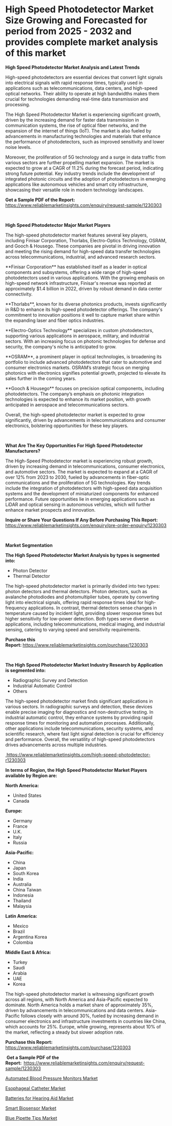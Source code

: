 <p><h1>High Speed Photodetector Market Size Growing and Forecasted for period from 2025 - 2032 and provides complete market analysis of this market</h1></p><p><strong>High Speed Photodetector Market Analysis and Latest Trends</strong></p>
<p><p>High-speed photodetectors are essential devices that convert light signals into electrical signals with rapid response times, typically used in applications such as telecommunications, data centers, and high-speed optical networks. Their ability to operate at high bandwidths makes them crucial for technologies demanding real-time data transmission and processing.</p><p>The High Speed Photodetector Market is experiencing significant growth, driven by the increasing demand for faster data transmission in communication systems, the rise of optical fiber networks, and the expansion of the internet of things (IoT). The market is also fueled by advancements in manufacturing technologies and materials that enhance the performance of photodetectors, such as improved sensitivity and lower noise levels.</p><p>Moreover, the proliferation of 5G technology and a surge in data traffic from various sectors are further propelling market expansion. The market is expected to grow at a CAGR of 11.2% during the forecast period, indicating strong future potential. Key industry trends include the development of integrated photonic circuits and the adoption of photodetectors in emerging applications like autonomous vehicles and smart city infrastructure, showcasing their versatile role in modern technology landscapes.</p></p>
<p><strong>Get a Sample PDF of the Report:&nbsp;</strong> <a href="https://www.reliablemarketinsights.com/enquiry/request-sample/1230303?utm_campaign=3209&utm_medium=2&utm_source=Github&utm_content=ia&utm_term=09042025&utm_id=high-speed-photodetector">https://www.reliablemarketinsights.com/enquiry/request-sample/1230303</a></p>
<p>&nbsp;</p>
<p><strong>High Speed Photodetector Major Market Players</strong></p>
<p><p>The high-speed photodetector market features several key players, including Finisar Corporation, Thorlabs, Electro-Optics Technology, OSRAM, and Gooch & Housego. These companies are pivotal in driving innovation and meeting the rising demand for high-speed data transfer technologies across telecommunications, industrial, and advanced research sectors.</p><p>**Finisar Corporation** has established itself as a leader in optical components and subsystems, offering a wide range of high-speed photodetectors used in various applications. With the growing emphasis on high-speed network infrastructure, Finisar's revenue was reported at approximately $1.4 billion in 2022, driven by robust demand in data center connectivity.</p><p>**Thorlabs**, known for its diverse photonics products, invests significantly in R&D to enhance its high-speed photodetector offerings. The company's commitment to innovation positions it well to capture market share within the expanding laser and fiber optics industries.</p><p>**Electro-Optics Technology** specializes in custom photodetectors, supporting various applications in aerospace, military, and industrial sectors. With an increasing focus on photonic technologies for defense and security, the company's niche is anticipated to grow.</p><p>**OSRAM**, a prominent player in optical technologies, is broadening its portfolio to include advanced photodetectors that cater to automotive and consumer electronics markets. OSRAM’s strategic focus on merging photonics with electronics signifies potential growth, projected to elevate its sales further in the coming years.</p><p>**Gooch & Housego** focuses on precision optical components, including photodetectors. The company’s emphasis on photonic integration technologies is expected to enhance its market position, with growth anticipated in aerospace and telecommunications sectors.</p><p>Overall, the high-speed photodetector market is expected to grow significantly, driven by advancements in telecommunications and consumer electronics, bolstering opportunities for these key players.</p></p>
<p>&nbsp;</p>
<p><strong>What Are The Key Opportunities For High Speed Photodetector Manufacturers?</strong></p>
<p><p>The High-Speed Photodetector market is experiencing robust growth, driven by increasing demand in telecommunications, consumer electronics, and automotive sectors. The market is expected to expand at a CAGR of over 12% from 2023 to 2030, fueled by advancements in fiber-optic communications and the proliferation of 5G technologies. Key trends include the integration of photodetectors with high-speed data acquisition systems and the development of miniaturized components for enhanced performance. Future opportunities lie in emerging applications such as LiDAR and optical sensing in autonomous vehicles, which will further enhance market prospects and innovation.</p></p>
<p><strong>Inquire or Share Your Questions If Any Before Purchasing This Report:</strong> <a href="https://www.reliablemarketinsights.com/enquiry/pre-order-enquiry/1230303?utm_campaign=3209&utm_medium=2&utm_source=Github&utm_content=ia&utm_term=09042025&utm_id=high-speed-photodetector">https://www.reliablemarketinsights.com/enquiry/pre-order-enquiry/1230303</a></p>
<p>&nbsp;</p>
<p><strong>Market Segmentation</strong></p>
<p><strong>The High Speed Photodetector Market Analysis by types is segmented into:</strong></p>
<p><ul><li>Photon Detector</li><li>Thermal Detector</li></ul></p>
<p><p>The high-speed photodetector market is primarily divided into two types: photon detectors and thermal detectors. Photon detectors, such as avalanche photodiodes and photomultiplier tubes, operate by converting light into electrical signals, offering rapid response times ideal for high-frequency applications. In contrast, thermal detectors sense changes in temperature caused by incident light, providing slower response times but higher sensitivity for low-power detection. Both types serve diverse applications, including telecommunications, medical imaging, and industrial sensing, catering to varying speed and sensitivity requirements.</p></p>
<p><strong>Purchase this Report:&nbsp;</strong><a href="https://www.reliablemarketinsights.com/purchase/1230303?utm_campaign=3209&utm_medium=2&utm_source=Github&utm_content=ia&utm_term=09042025&utm_id=high-speed-photodetector">https://www.reliablemarketinsights.com/purchase/1230303</a></p>
<p>&nbsp;</p>
<p><strong>The High Speed Photodetector Market Industry Research by Application is segmented into:</strong></p>
<p><ul><li>Radiographic Survey and Detection</li><li>Industrial Automatic Control</li><li>Others</li></ul></p>
<p><p>The high-speed photodetector market finds significant applications in various sectors. In radiographic surveys and detection, these devices enable precise imaging for diagnostics and non-destructive testing. In industrial automatic control, they enhance systems by providing rapid response times for monitoring and automation processes. Additionally, other applications include telecommunications, security systems, and scientific research, where fast light signal detection is crucial for efficiency and performance. Overall, the versatility of high-speed photodetectors drives advancements across multiple industries.</p></p>
<p><a href="https://www.reliablemarketinsights.com/high-speed-photodetector-r1230303?utm_campaign=3209&utm_medium=2&utm_source=Github&utm_content=ia&utm_term=09042025&utm_id=high-speed-photodetector">&nbsp;https://www.reliablemarketinsights.com/high-speed-photodetector-r1230303</a></p>
<p><strong>In terms of Region, the High Speed Photodetector Market Players available by Region are:</strong></p>
<p>
    <p> <strong> North America: </strong>
        <ul>
            <li>United States</li>
            <li>Canada</li>
        </ul>
        </p> 
    <p> <strong> Europe: </strong>
        <ul>
            <li>Germany</li>
            <li>France</li>
            <li>U.K.</li>
            <li>Italy</li>
            <li>Russia</li>
        </ul>
        </p> 
    <p> <strong> Asia-Pacific: </strong>
        <ul>
            <li>China</li>
            <li>Japan</li>
            <li>South Korea</li>
            <li>India</li>
            <li>Australia</li>
            <li>China Taiwan</li>
            <li>Indonesia</li>
            <li>Thailand</li>
            <li>Malaysia</li>
        </ul>
        </p> 
    <p> <strong> Latin America: </strong>
        <ul>
            <li>Mexico</li>
            <li>Brazil</li>
            <li>Argentina Korea</li>
            <li>Colombia</li>
        </ul>
        </p> 
    <p> <strong> Middle East & Africa: </strong>
        <ul>
            <li>Turkey</li>
            <li>Saudi</li>
            <li>Arabia</li>
            <li>UAE</li>
            <li>Korea</li>
        </ul>
    </p>
    </p>
<p><p>The high-speed photodetector market is witnessing significant growth across all regions, with North America and Asia-Pacific expected to dominate. North America holds a market share of approximately 35%, driven by advancements in telecommunications and data centers. Asia-Pacific follows closely with around 30%, fueled by increasing demand in consumer electronics and infrastructure investments in countries like China, which accounts for 25%. Europe, while growing, represents about 10% of the market, reflecting a steady but slower adoption rate.</p></p>
<p><strong>Purchase this Report: </strong><a href="https://www.reliablemarketinsights.com/purchase/1230303?utm_campaign=3209&utm_medium=2&utm_source=Github&utm_content=ia&utm_term=09042025&utm_id=high-speed-photodetector">https://www.reliablemarketinsights.com/purchase/1230303</a></p>
<p>&nbsp;<strong>Get a Sample PDF of the Report:&nbsp;&nbsp;</strong><a href="https://www.reliablemarketinsights.com/enquiry/request-sample/1230303?utm_campaign=3209&utm_medium=2&utm_source=Github&utm_content=ia&utm_term=09042025&utm_id=high-speed-photodetector">https://www.reliablemarketinsights.com/enquiry/request-sample/1230303</a></p>
<p><strong></strong></p>
<p><p><a href="https://www.linkedin.com/pulse/automated-blood-pressure-monitors-market-analysis-identifying-g0aoe?utm_campaign=3209&utm_medium=2&utm_source=Github&utm_content=ia&utm_term=09042025&utm_id=high-speed-photodetector">Automated Blood Pressure Monitors Market</a></p><p><a href="https://www.linkedin.com/pulse/projected-cagr-9-esophageal-catheter-market-report-helps-dsvme?utm_campaign=3209&utm_medium=2&utm_source=Github&utm_content=ia&utm_term=09042025&utm_id=high-speed-photodetector">Esophageal Catheter Market</a></p><p><a href="https://www.linkedin.com/pulse/batteries-hearing-aid-market-size-estimated-grow-cagr-119-6lcne?utm_campaign=3209&utm_medium=2&utm_source=Github&utm_content=ia&utm_term=09042025&utm_id=high-speed-photodetector">Batteries for Hearing Aid Market</a></p><p><a href="https://www.linkedin.com/pulse/market-report-years-2025-2032-126-cagrshowing-significant-vjxwe?utm_campaign=3209&utm_medium=2&utm_source=Github&utm_content=ia&utm_term=09042025&utm_id=high-speed-photodetector">Smart Biosensor Market</a></p><p><a href="https://www.linkedin.com/pulse/digital-transformation-blue-pipette-tips-industry-market-n0hye?utm_campaign=3209&utm_medium=2&utm_source=Github&utm_content=ia&utm_term=09042025&utm_id=high-speed-photodetector">Blue Pipette Tips Market</a></p></p>